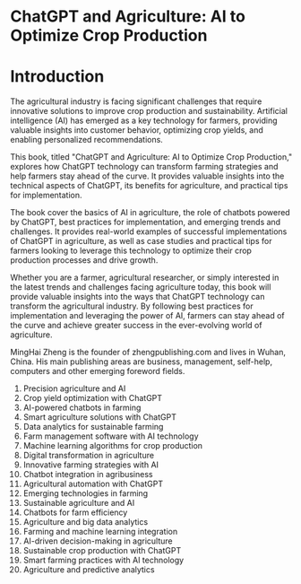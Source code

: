 # ChatGPT and Agriculture: AI to Optimize Crop Production

# Introduction

The agricultural industry is facing significant challenges that require innovative solutions to improve crop production and sustainability. Artificial intelligence (AI) has emerged as a key technology for farmers, providing valuable insights into customer behavior, optimizing crop yields, and enabling personalized recommendations.

This book, titled "ChatGPT and Agriculture: AI to Optimize Crop Production," explores how ChatGPT technology can transform farming strategies and help farmers stay ahead of the curve. It provides valuable insights into the technical aspects of ChatGPT, its benefits for agriculture, and practical tips for implementation.

The book cover the basics of AI in agriculture, the role of chatbots powered by ChatGPT, best practices for implementation, and emerging trends and challenges. It provides real-world examples of successful implementations of ChatGPT in agriculture, as well as case studies and practical tips for farmers looking to leverage this technology to optimize their crop production processes and drive growth.

Whether you are a farmer, agricultural researcher, or simply interested in the latest trends and challenges facing agriculture today, this book will provide valuable insights into the ways that ChatGPT technology can transform the agricultural industry. By following best practices for implementation and leveraging the power of AI, farmers can stay ahead of the curve and achieve greater success in the ever-evolving world of agriculture.

MingHai Zheng is the founder of zhengpublishing.com and lives in Wuhan, China. His main publishing areas are business, management, self-help, computers and other emerging foreword fields.



1. Precision agriculture and AI
2. Crop yield optimization with ChatGPT
3. AI-powered chatbots in farming
4. Smart agriculture solutions with ChatGPT
5. Data analytics for sustainable farming
6. Farm management software with AI technology
7. Machine learning algorithms for crop production
8. Digital transformation in agriculture
9. Innovative farming strategies with AI
10. Chatbot integration in agribusiness
11. Agricultural automation with ChatGPT
12. Emerging technologies in farming
13. Sustainable agriculture and AI
14. Chatbots for farm efficiency
15. Agriculture and big data analytics
16. Farming and machine learning integration
17. AI-driven decision-making in agriculture
18. Sustainable crop production with ChatGPT
19. Smart farming practices with AI technology
20. Agriculture and predictive analytics

